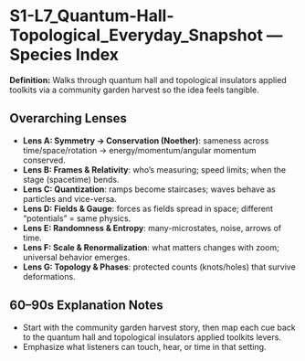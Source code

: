 # S1-L7_Quantum-Hall-Topological_Everyday_Snapshot — Species Index
**Definition:** Walks through quantum hall and topological insulators applied toolkits via a community garden harvest so the idea feels tangible.
## Overarching Lenses

- **Lens A: Symmetry -> Conservation (Noether)**: sameness across time/space/rotation → energy/momentum/angular momentum conserved.
- **Lens B: Frames & Relativity**: who’s measuring; speed limits; when the stage (spacetime) bends.
- **Lens C: Quantization**: ramps become staircases; waves behave as particles and vice-versa.
- **Lens D: Fields & Gauge**: forces as fields spread in space; different “potentials” = same physics.
- **Lens E: Randomness & Entropy**: many-microstates, noise, arrows of time.
- **Lens F: Scale & Renormalization**: what matters changes with zoom; universal behavior emerges.
- **Lens G: Topology & Phases**: protected counts (knots/holes) that survive deformations.

## 60–90s Explanation Notes
- Start with the community garden harvest story, then map each cue back to the quantum hall and topological insulators applied toolkits levers.
- Emphasize what listeners can touch, hear, or time in that setting.
